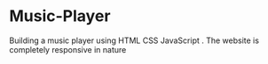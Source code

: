 # Music-Player
Building a music player using HTML CSS JavaScript . The website is completely responsive in nature

